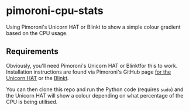 # pimoroni-cpu-stats

Using Pimoroni's Unicorn HAT or Blinkt to show a simple colour gradient based on the CPU usage.

## Requirements

Obviously, you'll need Pimoroni's Unicorn HAT or Blinktfor this to work. Installation instructions are found via Pimoroni's GitHub page [for the Unicorn HAT](https://github.com/pimoroni/unicorn-hat) or the [Blinkt](https://github.com/pimoroni/blinkt).

You can then clone this repo and run the Python code (requires `sudo`) and the Unicorn HAT will show a colour depending on what percentage of the CPU is being utilised.
